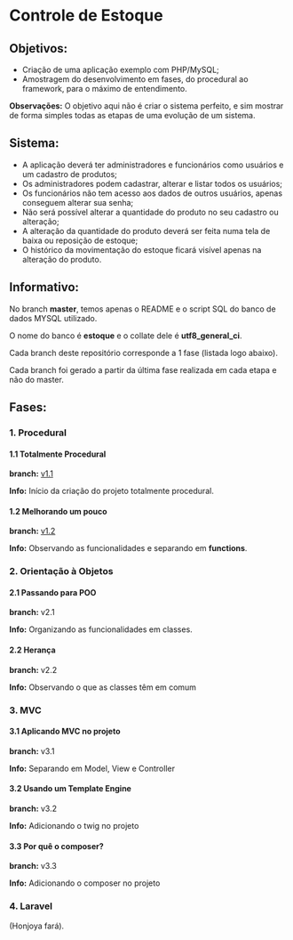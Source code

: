 # Controle de Estoque

## Objetivos:

* Criação de uma aplicação exemplo com PHP/MySQL; 
* Amostragem do desenvolvimento em fases, do procedural ao framework, para o máximo de entendimento.

**Observações:** O objetivo aqui não é criar o sistema perfeito, e sim mostrar de forma simples todas as etapas de uma evolução de um sistema.

## Sistema:

* A aplicação deverá ter administradores e funcionários como usuários e um cadastro de produtos;
* Os administradores podem cadastrar, alterar e listar todos os usuários;
* Os funcionários não tem acesso aos dados de outros usuários, apenas conseguem alterar sua senha;
* Não será possível alterar a quantidade do produto no seu cadastro ou alteração;
* A alteração da quantidade do produto deverá ser feita numa tela de baixa ou reposição de estoque;
* O histórico da movimentação do estoque ficará visível apenas na alteração do produto.

## Informativo:

No branch **master**, temos apenas o README e o script SQL do banco de dados MYSQL utilizado. 

O nome do banco é **estoque** e o collate dele é **utf8_general_ci**.

Cada branch deste repositório corresponde a 1 fase (listada logo abaixo).

Cada branch foi gerado a partir da última fase realizada em cada etapa e não do master.

## Fases:

### 1. Procedural

#### 1.1 Totalmente Procedural

**branch:** [v1.1](https://github.com/gjunior-tray/estoque/tree/v1.1)

**Info:** Início da criação do projeto totalmente procedural.

#### 1.2 Melhorando um pouco

**branch:** [v1.2](https://github.com/gjunior-tray/estoque/tree/v1.2)

**Info:** Observando as funcionalidades e separando em **functions**.

### 2. Orientação à Objetos

#### 2.1 Passando para POO

**branch:** v2.1

**Info:** Organizando as funcionalidades em classes.

#### 2.2 Herança

**branch:** v2.2

**Info:** Observando o que as classes têm em comum

### 3. MVC

#### 3.1 Aplicando MVC no projeto

**branch:** v3.1

**Info:** Separando em Model, View e Controller

#### 3.2 Usando um Template Engine

**branch:** v3.2

**Info:** Adicionando o twig no projeto

#### 3.3 Por quê o composer?

**branch:** v3.3

**Info:** Adicionando o composer no projeto

### 4. Laravel

(Honjoya fará).